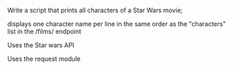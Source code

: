 Write a script that prints all characters of a Star Wars movie;

displays one character name per line in the same order as the "characters" list in the /films/ endpoint

Uses the Star wars API

Uses the request module
